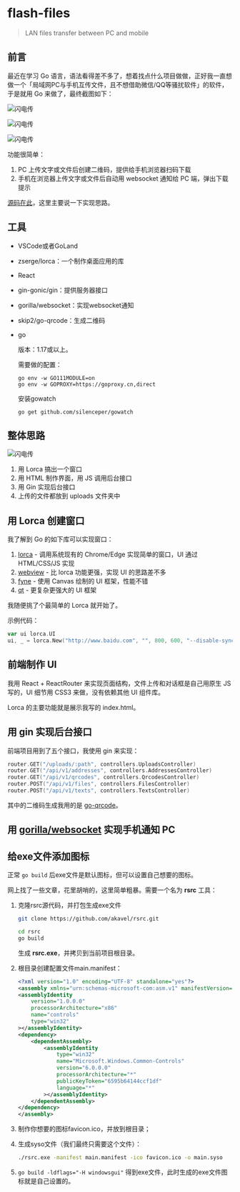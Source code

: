 # flash-files
>LAN files transfer between PC and mobile

## 前言

最近在学习 Go 语言，语法看得差不多了，想着找点什么项目做做，正好我一直想做一个「局域网PC与手机互传文件，且不想借助微信/QQ等骚扰软件」的软件，于是就用 Go 来做了，最终截图如下：

![闪电传](http://blogpic.at15cm.com/flash_files_1.png)

![闪电传](http://blogpic.at15cm.com/flash_files_1.png)

![闪电传](http://blogpic.at15cm.com/flash_files_3.png)

功能很简单：

1. PC 上传文字或文件后创建二维码，提供给手机浏览器扫码下载
2. 手机在浏览器上传文字或文件后自动用 websocket 通知给 PC 端，弹出下载提示

[源码在此](https://github.com/ArthurWangCN/flash-files)，这里主要说一下实现思路。



## 工具

+ VSCode或者GoLand

+ zserge/lorca：一个制作桌面应用的库

+ React

+ gin-gonic/gin：提供服务器接口

+ gorilla/websocket：实现websocket通知

+ skip2/go-qrcode：生成二维码

+ go

  版本：1.17或以上。

  需要做的配置：

  ```shell
  go env -w GO111MODULE=on
  go env -w GOPROXY=https://goproxy.cn,direct
  ```

  安装gowatch

  ```shell
  go get github.com/silenceper/gowatch
  ```



## 整体思路

![闪电传](http://blogpic.at15cm.com/flash_files_4.png)

1. 用 Lorca 搞出一个窗口
2. 用 HTML 制作界面，用 JS 调用后台接口
3. 用 Gin 实现后台接口
4. 上传的文件都放到 uploads 文件夹中



## 用 Lorca 创建窗口

我了解到 Go 的如下库可以实现窗口：

1. [lorca](https://link.juejin.cn?target=https%3A%2F%2Fgithub.com%2Fzserge%2Florca) - 调用系统现有的 Chrome/Edge 实现简单的窗口，UI 通过 HTML/CSS/JS 实现
2. [webview](https://link.juejin.cn?target=https%3A%2F%2Fgithub.com%2Fwebview%2Fwebview) - 比 lorca 功能更强，实现 UI 的思路差不多
3. [fyne](https://link.juejin.cn?target=https%3A%2F%2Fgithub.com%2Ffyne-io%2Ffyne) - 使用 Canvas 绘制的 UI 框架，性能不错
4. [qt](https://link.juejin.cn?target=https%3A%2F%2Fgithub.com%2Ftherecipe%2Fqt) - 更复杂更强大的 UI 框架

我随便挑了个最简单的 Lorca 就开始了。

示例代码：

```go
var ui lorca.UI
ui, _ = lorca.New("http://www.baidu.com", "", 800, 600, "--disable-sync", "--disable-translate")
```



## 前端制作 UI

我用 React + ReactRouter 来实现页面结构，文件上传和对话框是自己用原生 JS 写的，UI 细节用 CSS3 来做，没有依赖其他 UI 组件库。

Lorca 的主要功能就是展示我写的 index.html。



## 用 gin 实现后台接口

前端项目用到了五个接口，我使用 gin 来实现：

```go
router.GET("/uploads/:path", controllers.UploadsController)              
router.GET("/api/v1/addresses", controllers.AddressesController) 
router.GET("/api/v1/qrcodes", controllers.QrcodesController)   
router.POST("/api/v1/files", controllers.FilesController)      
router.POST("/api/v1/texts", controllers.TextsController)
```

其中的二维码生成我用的是 [go-qrcode](https://github.com/skip2/go-qrcode)。



## 用 [gorilla/websocket](https://github.com/gorilla/websocket) 实现手机通知 PC



## 给exe文件添加图标

正常 `go build` 后exe文件是默认图标，但可以设置自己想要的图标。

网上找了一些文章，花里胡哨的，这里简单粗暴。需要一个名为 **rsrc** 工具：

1. 克隆rsrc源代码，并打包生成exe文件

   ```bash
   git clone https://github.com/akavel/rsrc.git
   ```

   ```bash
   cd rsrc
   go build
   ```

   生成 **rsrc.exe**，并拷贝到当前项目根目录。

2. 根目录创建配置文件main.manifest：

   ```xml
   <?xml version="1.0" encoding="UTF-8" standalone="yes"?>
   <assembly xmlns="urn:schemas-microsoft-com:asm.v1" manifestVersion="1.0">
   <assemblyIdentity
       version="1.0.0.0"
       processorArchitecture="x86"
       name="controls"
       type="win32"
   ></assemblyIdentity>
   <dependency>
       <dependentAssembly>
           <assemblyIdentity
               type="win32"
               name="Microsoft.Windows.Common-Controls"
               version="6.0.0.0"
               processorArchitecture="*"
               publicKeyToken="6595b64144ccf1df"
               language="*"
           ></assemblyIdentity>
       </dependentAssembly>
   </dependency>
   </assembly>
   ```

3. 制作你想要的图标favicon.ico，并放到根目录；

4. 生成syso文件（我们最终只需要这个文件）：

   ```bash
   ./rsrc.exe -manifest main.manifest -ico favicon.ico -o main.syso
   ```

5. `go build -ldflags="-H windowsgui"` 得到exe文件，此时生成的exe文件图标就是自己设置的。

